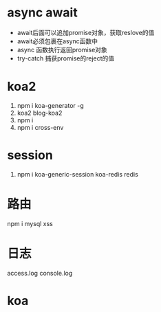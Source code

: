 # async await
- await后面可以追加promise对象，获取reslove的值
- await必须包裹在async函数中
- async 函数执行返回promise对象
- try-catch 捕获promise的reject的值

# koa2
1. npm i koa-generator -g
2. koa2 blog-koa2
3. npm i 
4. npm i cross-env

# session 
1. npm i koa-generic-session koa-redis redis

# 路由
npm i mysql xss

# 日志
access.log
console.log

# koa

